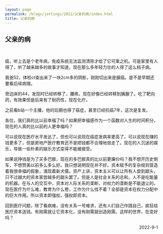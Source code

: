```yaml
---
layout: page
permalink: /blogs/jottings/2022/父亲的病/index.html
title: 父亲的病
---
```


## 父亲的病
<br>

癌，听上去是个老年病，免疫系统无法监测清除才给了它可乘之机。可是家里有人得了，听了越来越多的故事才知道，现在那么多年轻力壮的人得了这么档子病。

我爸52，体检ct查出来了一块2cm多的阴影，刚刚切出来是腺癌。是不是早期还要看后续病理。

旁边床的44，发现时已经转移了，腰疼。现在好像已经转移到胰腺了。吃了靶向药，有效果但是后来有了耐药性，现在化疗。

之前看b站一个主播，他的后期也得了癌症，甚至已经抗癌7年，这次是复发。

各位，我们真的比以前幸福了吗？如果把幸福感作为一个函数对人生的时间积分，现在的人真的比以前的人更幸福吗？

可以说现在医疗水平发达了，但也可以说现在癌症发病率更高了。可以说现在赚的钱更多了，但是房地产医疗教育还不是把钱都不合理地敛走了。现在的人沉迷的娱乐，导致一些朴素的娱乐方式变得不能被接受。

如果说挣钱是为了买多巴胺，现在的多巴胺真的比以前更廉价吗？我不想开历史倒车，不想赞美以前多么多么好。我只想说明现在并不好。资本赋予的复杂规则营造着我很幸福的假象，涌现着新犬儒。资产上讲，资本主义可以让所有人尝到甜头，只不过越大的资本家尝越多的甜头罢了。但是人是社会关系的总和，人不是吃能量的机器。在与人的交互中，资本对人际关系的垄断，对权力的垄断是不能退让的。现在医疗为什么难，教育为什么卷，工作为什么找不着？全部是资本在权力分配中的巨大作用。所以资本即强权，强权即资本。

回到医疗问题，除了看病难，没有关系一号难求，还有人们自己作践自己，疯狂给医疗资本送钱。有刚需就让它资本化，没有刚需就创造刚需。这样的世界，在变好吗？

<p align="right">2022-9-1</p>